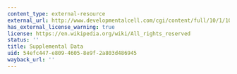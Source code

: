 ```yaml
---
content_type: external-resource
external_url: http://www.developmentalcell.com/cgi/content/full/10/1/105/DC1/
has_external_license_warning: true
license: https://en.wikipedia.org/wiki/All_rights_reserved
status: ''
title: Supplemental Data
uid: 54efc447-e809-4605-8e9f-2a803d486945
wayback_url: ''
---
```


